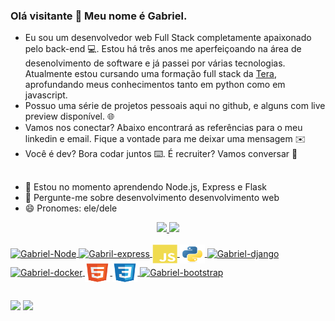 ### Olá visitante 👋 Meu nome é Gabriel.
- Eu sou um desenvolvedor web Full Stack completamente apaixonado pelo back-end 💻. Estou há três anos me aperfeiçoando na área de desenolvimento de software e já passei por várias tecnologias. Atualmente estou cursando uma formação full stack da [Tera](https://somostera.com/), aprofundando meus conhecimentos tanto em python como em javascript.
- Possuo uma série de projetos pessoais aqui no github, e alguns com live preview disponível. 🌐
- Vamos nos conectar? Abaixo encontrará as referências para o meu linkedin e email. Fique a vontade para me deixar uma mensagem ✉️
- Você é dev? Bora codar juntos ⌨️. É recruiter? Vamos conversar 💬
##
- 🌱 Estou no momento aprendendo Node.js, Express e Flask
- 💬 Pergunte-me sobre desenvolvimento desenvolvimento web
- 😄 Pronomes: ele/dele

<div align="center">
  <a href="https://github.com/gbr-mendes">
  <img height="180em" src="https://github-readme-stats.vercel.app/api?username=gbr-mendes&show_icons=true&theme=dark&include_all_commits=true&count_private=true"/>
  <img height="180em" src="https://github-readme-stats.vercel.app/api/top-langs/?username=gbr-mendes&layout=compact&langs_count=7&theme=dark"/>
</div>
  
 <div style="display: inline_block"><br>
    <img align="center" alt="Gabriel-Node" height="30" width="40" src="https://cdn.jsdelivr.net/gh/devicons/devicon/icons/nodejs/nodejs-original.svg" />
    <img align="center" alt="Gabril-express" height="30" width="40" src="https://cdn.jsdelivr.net/gh/devicons/devicon/icons/express/express-original.svg" />
   <img align="center" alt="Gabriel-Js" height="30" width="40" src="https://raw.githubusercontent.com/devicons/devicon/master/icons/javascript/javascript-plain.svg">
   <img align="center" alt="Gabriel-Python" height="30" width="40" src="https://raw.githubusercontent.com/devicons/devicon/master/icons/python/python-original.svg"> 
  <img align="center" alt="Gabriel-django" height="30" width="40" src="https://cdn.jsdelivr.net/gh/devicons/devicon/icons/django/django-plain.svg" />
  <img align="center" alt="Gabriel-docker" height="30" width="40" src="https://cdn.jsdelivr.net/gh/devicons/devicon/icons/docker/docker-original.svg" />
  <img align="center" alt="Gabriel-HTML" height="30" width="40" src="https://raw.githubusercontent.com/devicons/devicon/master/icons/html5/html5-original.svg">
  <img align="center" alt="Gabriel-CSS" height="30" width="40" src="https://raw.githubusercontent.com/devicons/devicon/master/icons/css3/css3-original.svg"> 
  <img align="center" alt="Gabriel-bootstrap" height="30" width="40" src="https://cdn.jsdelivr.net/gh/devicons/devicon/icons/bootstrap/bootstrap-original.svg" />
 </div>

##

<div> 
  <a href = "mailto:gabrielx165@gmail.com"><img src="https://img.shields.io/badge/-Gmail-%23333?style=for-the-badge&logo=gmail&logoColor=white" target="_blank"></a>
  <a href="https://www.linkedin.com/in/gabriel-mendes-da-silva/" target="_blank"><img src="https://img.shields.io/badge/-LinkedIn-%230077B5?style=for-the-badge&logo=linkedin&logoColor=white" target="_blank"></a> 
  </div>

